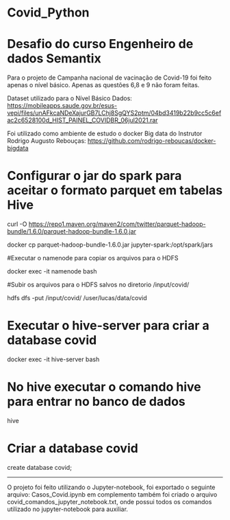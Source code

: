 # Covid_Python

# Desafio do curso Engenheiro de dados Semantix

Para o projeto de Campanha nacional de vacinação de Covid-19 foi feito apenas o nível básico.
Apenas as questões 6,8 e 9 não foram feitas.


Dataset utilizado para o Nível Básico Dados: https://mobileapps.saude.gov.br/esus-vepi/files/unAFkcaNDeXajurGB7LChj8SgQYS2ptm/04bd3419b22b9cc5c6efac2c6528100d_HIST_PAINEL_COVIDBR_06jul2021.rar

Foi utilizado como ambiente de estudo o docker Big data do Instrutor Rodrigo Augusto Rebouças: https://github.com/rodrigo-reboucas/docker-bigdata


# Configurar o jar do spark para aceitar o formato parquet em tabelas Hive

curl -O https://repo1.maven.org/maven2/com/twitter/parquet-hadoop-bundle/1.6.0/parquet-hadoop-bundle-1.6.0.jar  

docker cp parquet-hadoop-bundle-1.6.0.jar jupyter-spark:/opt/spark/jars

#Executar o namenode para copiar os arquivos para o HDFS

docker exec -it namenode bash

#Subir os arquivos para o HDFS salvos no diretorio /input/covid/

hdfs dfs -put /input/covid/ /user/lucas/data/covid


# Executar o hive-server para criar a database covid

docker exec -it hive-server bash

# No hive executar o comando hive para entrar no banco de dados

hive

# Criar a database covid

create database covid;

-----

O projeto foi feito utilizando o Jupyter-notebook, foi exportado o seguinte arquivo: Casos_Covid.ipynb em complemento também foi criado o arquivo covid_comandos_jupyter_notebook.txt, onde possui todos os comandos utilizado no jupyter-notebook para auxiliar.

